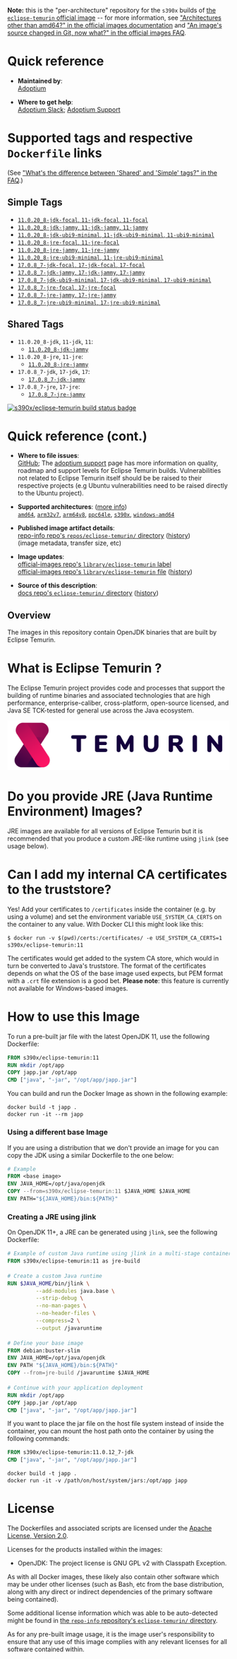 <!--

********************************************************************************

WARNING:

    DO NOT EDIT "eclipse-temurin/README.md"

    IT IS AUTO-GENERATED

    (from the other files in "eclipse-temurin/" combined with a set of templates)

********************************************************************************

-->

**Note:** this is the "per-architecture" repository for the `s390x` builds of [the `eclipse-temurin` official image](https://hub.docker.com/_/eclipse-temurin) -- for more information, see ["Architectures other than amd64?" in the official images documentation](https://github.com/docker-library/official-images#architectures-other-than-amd64) and ["An image's source changed in Git, now what?" in the official images FAQ](https://github.com/docker-library/faq#an-images-source-changed-in-git-now-what).

# Quick reference

-	**Maintained by**:  
	[Adoptium](https://github.com/adoptium/containers)

-	**Where to get help**:  
	[Adoptium Slack](https://adoptium.net/slack); [Adoptium Support](https://github.com/adoptium/adoptium-support/issues/new/choose)

# Supported tags and respective `Dockerfile` links

(See ["What's the difference between 'Shared' and 'Simple' tags?" in the FAQ](https://github.com/docker-library/faq#whats-the-difference-between-shared-and-simple-tags).)

## Simple Tags

-	[`11.0.20_8-jdk-focal`, `11-jdk-focal`, `11-focal`](https://github.com/adoptium/containers/blob/f308aa1a9dc0ac8775662e4c4d71840088ab076c/11/jdk/ubuntu/focal/Dockerfile.releases.full)
-	[`11.0.20_8-jdk-jammy`, `11-jdk-jammy`, `11-jammy`](https://github.com/adoptium/containers/blob/f308aa1a9dc0ac8775662e4c4d71840088ab076c/11/jdk/ubuntu/jammy/Dockerfile.releases.full)
-	[`11.0.20_8-jdk-ubi9-minimal`, `11-jdk-ubi9-minimal`, `11-ubi9-minimal`](https://github.com/adoptium/containers/blob/f308aa1a9dc0ac8775662e4c4d71840088ab076c/11/jdk/ubi/ubi9-minimal/Dockerfile.releases.full)
-	[`11.0.20_8-jre-focal`, `11-jre-focal`](https://github.com/adoptium/containers/blob/f308aa1a9dc0ac8775662e4c4d71840088ab076c/11/jre/ubuntu/focal/Dockerfile.releases.full)
-	[`11.0.20_8-jre-jammy`, `11-jre-jammy`](https://github.com/adoptium/containers/blob/f308aa1a9dc0ac8775662e4c4d71840088ab076c/11/jre/ubuntu/jammy/Dockerfile.releases.full)
-	[`11.0.20_8-jre-ubi9-minimal`, `11-jre-ubi9-minimal`](https://github.com/adoptium/containers/blob/f308aa1a9dc0ac8775662e4c4d71840088ab076c/11/jre/ubi/ubi9-minimal/Dockerfile.releases.full)
-	[`17.0.8_7-jdk-focal`, `17-jdk-focal`, `17-focal`](https://github.com/adoptium/containers/blob/f308aa1a9dc0ac8775662e4c4d71840088ab076c/17/jdk/ubuntu/focal/Dockerfile.releases.full)
-	[`17.0.8_7-jdk-jammy`, `17-jdk-jammy`, `17-jammy`](https://github.com/adoptium/containers/blob/f308aa1a9dc0ac8775662e4c4d71840088ab076c/17/jdk/ubuntu/jammy/Dockerfile.releases.full)
-	[`17.0.8_7-jdk-ubi9-minimal`, `17-jdk-ubi9-minimal`, `17-ubi9-minimal`](https://github.com/adoptium/containers/blob/f308aa1a9dc0ac8775662e4c4d71840088ab076c/17/jdk/ubi/ubi9-minimal/Dockerfile.releases.full)
-	[`17.0.8_7-jre-focal`, `17-jre-focal`](https://github.com/adoptium/containers/blob/f308aa1a9dc0ac8775662e4c4d71840088ab076c/17/jre/ubuntu/focal/Dockerfile.releases.full)
-	[`17.0.8_7-jre-jammy`, `17-jre-jammy`](https://github.com/adoptium/containers/blob/f308aa1a9dc0ac8775662e4c4d71840088ab076c/17/jre/ubuntu/jammy/Dockerfile.releases.full)
-	[`17.0.8_7-jre-ubi9-minimal`, `17-jre-ubi9-minimal`](https://github.com/adoptium/containers/blob/f308aa1a9dc0ac8775662e4c4d71840088ab076c/17/jre/ubi/ubi9-minimal/Dockerfile.releases.full)

## Shared Tags

-	`11.0.20_8-jdk`, `11-jdk`, `11`:
	-	[`11.0.20_8-jdk-jammy`](https://github.com/adoptium/containers/blob/f308aa1a9dc0ac8775662e4c4d71840088ab076c/11/jdk/ubuntu/jammy/Dockerfile.releases.full)
-	`11.0.20_8-jre`, `11-jre`:
	-	[`11.0.20_8-jre-jammy`](https://github.com/adoptium/containers/blob/f308aa1a9dc0ac8775662e4c4d71840088ab076c/11/jre/ubuntu/jammy/Dockerfile.releases.full)
-	`17.0.8_7-jdk`, `17-jdk`, `17`:
	-	[`17.0.8_7-jdk-jammy`](https://github.com/adoptium/containers/blob/f308aa1a9dc0ac8775662e4c4d71840088ab076c/17/jdk/ubuntu/jammy/Dockerfile.releases.full)
-	`17.0.8_7-jre`, `17-jre`:
	-	[`17.0.8_7-jre-jammy`](https://github.com/adoptium/containers/blob/f308aa1a9dc0ac8775662e4c4d71840088ab076c/17/jre/ubuntu/jammy/Dockerfile.releases.full)

[![s390x/eclipse-temurin build status badge](https://img.shields.io/jenkins/s/https/doi-janky.infosiftr.net/job/multiarch/job/s390x/job/eclipse-temurin.svg?label=s390x/eclipse-temurin%20%20build%20job)](https://doi-janky.infosiftr.net/job/multiarch/job/s390x/job/eclipse-temurin/)

# Quick reference (cont.)

-	**Where to file issues**:  
	[GitHub](https://github.com/adoptium/containers/issues); The [adoptium support](https://adoptium.net/support) page has more information on quality, roadmap and support levels for Eclipse Temurin builds. Vulnerabilities not related to Eclipse Temurin itself should be be raised to their respective projects (e.g Ubuntu vulnerabilities need to be raised directly to the Ubuntu project).

-	**Supported architectures**: ([more info](https://github.com/docker-library/official-images#architectures-other-than-amd64))  
	[`amd64`](https://hub.docker.com/r/amd64/eclipse-temurin/), [`arm32v7`](https://hub.docker.com/r/arm32v7/eclipse-temurin/), [`arm64v8`](https://hub.docker.com/r/arm64v8/eclipse-temurin/), [`ppc64le`](https://hub.docker.com/r/ppc64le/eclipse-temurin/), [`s390x`](https://hub.docker.com/r/s390x/eclipse-temurin/), [`windows-amd64`](https://hub.docker.com/r/winamd64/eclipse-temurin/)

-	**Published image artifact details**:  
	[repo-info repo's `repos/eclipse-temurin/` directory](https://github.com/docker-library/repo-info/blob/master/repos/eclipse-temurin) ([history](https://github.com/docker-library/repo-info/commits/master/repos/eclipse-temurin))  
	(image metadata, transfer size, etc)

-	**Image updates**:  
	[official-images repo's `library/eclipse-temurin` label](https://github.com/docker-library/official-images/issues?q=label%3Alibrary%2Feclipse-temurin)  
	[official-images repo's `library/eclipse-temurin` file](https://github.com/docker-library/official-images/blob/master/library/eclipse-temurin) ([history](https://github.com/docker-library/official-images/commits/master/library/eclipse-temurin))

-	**Source of this description**:  
	[docs repo's `eclipse-temurin/` directory](https://github.com/docker-library/docs/tree/master/eclipse-temurin) ([history](https://github.com/docker-library/docs/commits/master/eclipse-temurin))

## Overview

The images in this repository contain OpenJDK binaries that are built by Eclipse Temurin.

# What is Eclipse Temurin ?

The Eclipse Temurin project provides code and processes that support the building of runtime binaries and associated technologies that are high performance, enterprise-caliber, cross-platform, open-source licensed, and Java SE TCK-tested for general use across the Java ecosystem.

![logo](https://raw.githubusercontent.com/docker-library/docs/cb27e17c8b50fddc58f1933d266a1a7686fea8ed/eclipse-temurin/logo.png)

# Do you provide JRE (Java Runtime Environment) Images?

JRE images are available for all versions of Eclipse Temurin but it is recommended that you produce a custom JRE-like runtime using `jlink` (see usage below).

# Can I add my internal CA certificates to the truststore?

Yes! Add your certificates to `/certificates` inside the container (e.g. by using a volume) and set the environment variable `USE_SYSTEM_CA_CERTS` on the container to any value. With Docker CLI this might look like this:

```console
$ docker run -v $(pwd)/certs:/certificates/ -e USE_SYSTEM_CA_CERTS=1 s390x/eclipse-temurin:11
```

The certificates would get added to the system CA store, which would in turn be converted to Java's truststore. The format of the certificates depends on what the OS of the base image used expects, but PEM format with a `.crt` file extension is a good bet. **Please note**: this feature is currently not available for Windows-based images.

# How to use this Image

To run a pre-built jar file with the latest OpenJDK 11, use the following Dockerfile:

```dockerfile
FROM s390x/eclipse-temurin:11
RUN mkdir /opt/app
COPY japp.jar /opt/app
CMD ["java", "-jar", "/opt/app/japp.jar"]
```

You can build and run the Docker Image as shown in the following example:

```console
docker build -t japp .
docker run -it --rm japp
```

### Using a different base Image

If you are using a distribution that we don't provide an image for you can copy the JDK using a similar Dockerfile to the one below:

```dockerfile
# Example
FROM <base image>
ENV JAVA_HOME=/opt/java/openjdk
COPY --from=s390x/eclipse-temurin:11 $JAVA_HOME $JAVA_HOME
ENV PATH="${JAVA_HOME}/bin:${PATH}"
```

### Creating a JRE using jlink

On OpenJDK 11+, a JRE can be generated using `jlink`, see the following Dockerfile:

```dockerfile
# Example of custom Java runtime using jlink in a multi-stage container build
FROM s390x/eclipse-temurin:11 as jre-build

# Create a custom Java runtime
RUN $JAVA_HOME/bin/jlink \
         --add-modules java.base \
         --strip-debug \
         --no-man-pages \
         --no-header-files \
         --compress=2 \
         --output /javaruntime

# Define your base image
FROM debian:buster-slim
ENV JAVA_HOME=/opt/java/openjdk
ENV PATH "${JAVA_HOME}/bin:${PATH}"
COPY --from=jre-build /javaruntime $JAVA_HOME

# Continue with your application deployment
RUN mkdir /opt/app
COPY japp.jar /opt/app
CMD ["java", "-jar", "/opt/app/japp.jar"]
```

If you want to place the jar file on the host file system instead of inside the container, you can mount the host path onto the container by using the following commands:

```dockerfile
FROM s390x/eclipse-temurin:11.0.12_7-jdk
CMD ["java", "-jar", "/opt/app/japp.jar"]
```

```console
docker build -t japp .
docker run -it -v /path/on/host/system/jars:/opt/app japp
```

# License

The Dockerfiles and associated scripts are licensed under the [Apache License, Version 2.0](http://www.apache.org/licenses/LICENSE-2.0.html).

Licenses for the products installed within the images:

-	OpenJDK: The project license is GNU GPL v2 with Classpath Exception.

As with all Docker images, these likely also contain other software which may be under other licenses (such as Bash, etc from the base distribution, along with any direct or indirect dependencies of the primary software being contained).

Some additional license information which was able to be auto-detected might be found in [the `repo-info` repository's `eclipse-temurin/` directory](https://github.com/docker-library/repo-info/tree/master/repos/eclipse-temurin).

As for any pre-built image usage, it is the image user's responsibility to ensure that any use of this image complies with any relevant licenses for all software contained within.
